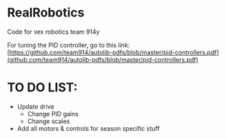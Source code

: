 # RealRobotics
Code for vex robotics team 914y

For tuning the PID controller, go to this link:
[https://github.com/team914/autolib-pdfs/blob/master/pid-controllers.pdf](github.com/team914/autolib-pdfs/blob/master/pid-controllers.pdf)

# TO DO LIST:
* Update drive
  * Change PID gains
  * Change scales
* Add all motors & controls for season specific stuff
